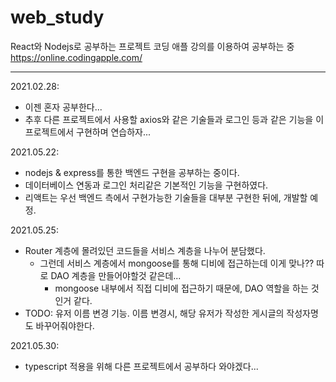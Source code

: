 # web_study
React와 Nodejs로 공부하는 프로젝트
코딩 애플 강의를 이용하여 공부하는 중 https://online.codingapple.com/

---
2021.02.28:
+ 이젠 혼자 공부한다...
+ 추후 다른 프로젝트에서 사용할 axios와 같은 기술들과 로그인 등과 같은 기능을 이 프로젝트에서 구현하며 연습하자...

2021.05.22:
+ nodejs & express를 통한 백엔드 구현을 공부하는 중이다.
+ 데이터베이스 연동과 로그인 처리같은 기본적인 기능을 구현하였다.
+ 리액트는 우선 백엔드 측에서 구현가능한 기술들을 대부분 구현한 뒤에, 개발할 예정.

2021.05.25:
+ Router 계층에 몰려있던 코드들을 서비스 계층을 나누어 분담했다.
	+ 그런데 서비스 계층에서 mongoose를 통해 디비에 접근하는데 이게 맞나?? 따로 DAO 계층을 만들어야할것 같은데...
		+ mongoose 내부에서 직접 디비에 접근하기 때문에, DAO 역할을 하는 것인거 같다.
+ TODO: 유저 이름 변경 기능. 이름 변경시, 해당 유저가 작성한 게시글의 작성자명도 바꾸어줘야한다.

2021.05.30:
+ typescript 적용을 위해 다른 프로젝트에서 공부하다 와야겠다...